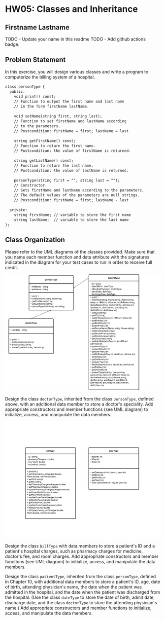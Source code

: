 # HW05: Classes and Inheritance

## Firstname Lastname
TODO - Update your name in this readme
TODO - Add github actions badge.

## Problem Statement

In this exercise, you will design various classes and write a program to computerize the billing system of a hospital.
```
class personType {
  public:
    void print() const;
    // Function to output the first name and last name
    // in the form firstName lastName.

    void setName(string first, string last);
    // Function to set firstName and lastName according
    // to the parameters.
    // Postcondition: firstName = first; lastName = last

    string getFirstName() const;
    // Function to return the first name.
    // Postcondition: the value of firstName is returned.

    string getLastName() const;
    // Function to return the last name.
    // Postcondition: the value of lastName is returned.

    personType(string first = "", string last = "");
    // Constructor
    // Sets firstName and lastName according to the parameters.
    // The default values of the parameters are null strings.
    // Postcondition: firstName = first; lastName - last

  private:
    string firstName; // variable to store the first name
    string lastName;  // variable to store the last name
};
```

## Class Organization
Please refer to the UML diagrams of the classes provided. Make sure that you name each member function and data attribute with the signatures indicated in the diagram for your test cases to run in order to receive full credit.

![doctorType and patientType UML](uml_diagrams/personType_uml.png)

Design the class `doctorType`, inherited from the class `personType`, defined above, with an additional data member to store a doctor's speciality. Add appropriate constructors and member functions (see UML diagram) to initialize, access, and manipulate the data members.

![billType and dateType UML](uml_diagrams/billType_dateType_uml.png)

Design the class `billType` with data members to store a patient's ID and a patient's hospital charges, such as pharmacy charges for medicine, doctor's fee, and room charges. Add appropriate constructors and member functions (see UML diagram) to initialize, access, and manipulate the data members.

Design the class `patientType`, inherited from the class `personType`, defined in Chapter 10, with additional data members to store a patient's ID, age, date of birth, attending physician's name, the date when the patient was admitted in the hospital, and the date when the patient was discharged from the hospital. (Use the class `dateType` to store the date of birth, admit date, discharge date, and the class `doctorType` to store the attending physician's name.) Add appropriate constructors and member functions to initialize, access, and manipulate the data members.
